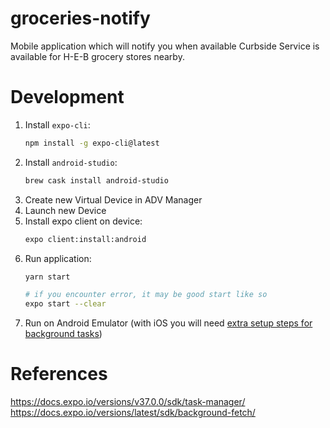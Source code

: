 
# groceries-notify

Mobile application which will notify you when available Curbside Service is
available for H-E-B grocery stores nearby.

# Development

1. Install `expo-cli`:
    ``` sh
    npm install -g expo-cli@latest
    ```
2. Install `android-studio`:
   ```sh
   brew cask install android-studio
   ```
3. Create new Virtual Device in ADV Manager
4. Launch new Device
5. Install expo client on device:
    ``` sh
    expo client:install:android
    ```
6. Run application:
    ``` sh
    yarn start

    # if you encounter error, it may be good start like so
    expo start --clear
    ```
7. Run on Android Emulator (with iOS you will need [extra setup steps for background tasks][ios-background-setup])

# References

https://docs.expo.io/versions/v37.0.0/sdk/task-manager/
https://docs.expo.io/versions/latest/sdk/background-fetch/


[ios-background-setup]: https://docs.expo.io/versions/latest/sdk/task-manager/#background-modes-on-ios
